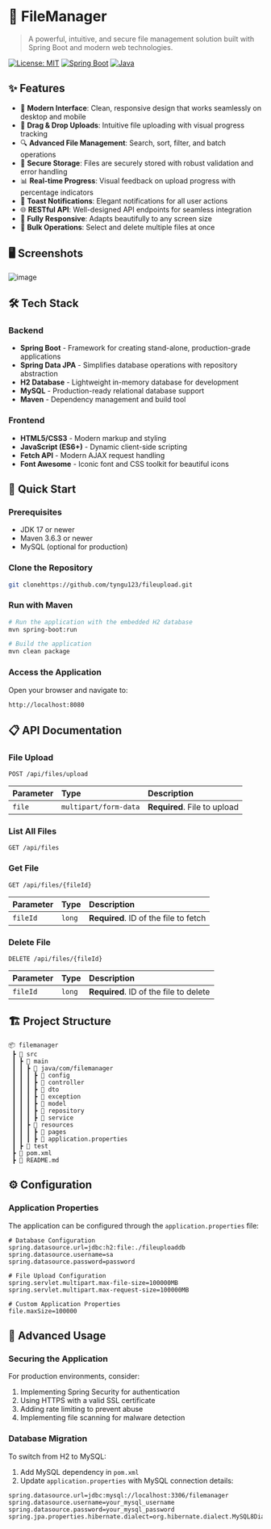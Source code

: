# 📁 FileManager



> A powerful, intuitive, and secure file management solution built with Spring Boot and modern web technologies.

[![License: MIT](https://img.shields.io/badge/License-MIT-blue.svg)](https://opensource.org/licenses/MIT)
[![Spring Boot](https://img.shields.io/badge/Spring%20Boot-3.3.9-brightgreen.svg)](https://spring.io/projects/spring-boot)
[![Java](https://img.shields.io/badge/Java-17-orange.svg)](https://www.oracle.com/java/technologies/javase/jdk17-archive-downloads.html)

## ✨ Features

- 🚀 **Modern Interface**: Clean, responsive design that works seamlessly on desktop and mobile
- 🔄 **Drag & Drop Uploads**: Intuitive file uploading with visual progress tracking
- 🔍 **Advanced File Management**: Search, sort, filter, and batch operations
- 🔐 **Secure Storage**: Files are securely stored with robust validation and error handling
- 📊 **Real-time Progress**: Visual feedback on upload progress with percentage indicators
- 🔔 **Toast Notifications**: Elegant notifications for all user actions
- 🌐 **RESTful API**: Well-designed API endpoints for seamless integration
- 📱 **Fully Responsive**: Adapts beautifully to any screen size
- 🧩 **Bulk Operations**: Select and delete multiple files at once

## 🖥️ Screenshots

![image](https://github.com/user-attachments/assets/9232c8d2-c667-467a-bb2d-1a1888eacc52)


## 🛠️ Tech Stack

### Backend
- **Spring Boot** - Framework for creating stand-alone, production-grade applications
- **Spring Data JPA** - Simplifies database operations with repository abstraction
- **H2 Database** - Lightweight in-memory database for development
- **MySQL** - Production-ready relational database support
- **Maven** - Dependency management and build tool

### Frontend
- **HTML5/CSS3** - Modern markup and styling
- **JavaScript (ES6+)** - Dynamic client-side scripting
- **Fetch API** - Modern AJAX request handling
- **Font Awesome** - Iconic font and CSS toolkit for beautiful icons

## 🚀 Quick Start

### Prerequisites
- JDK 17 or newer
- Maven 3.6.3 or newer
- MySQL (optional for production)

### Clone the Repository
```bash
git clonehttps://github.com/tyngu123/fileupload.git
```

### Run with Maven
```bash
# Run the application with the embedded H2 database
mvn spring-boot:run

# Build the application
mvn clean package
```

### Access the Application
Open your browser and navigate to:
```
http://localhost:8080
```

## 📋 API Documentation

### File Upload
```http
POST /api/files/upload
```
| Parameter | Type     | Description                |
| :-------- | :------- | :------------------------- |
| `file`    | `multipart/form-data` | **Required**. File to upload |

### List All Files
```http
GET /api/files
```

### Get File
```http
GET /api/files/{fileId}
```
| Parameter | Type     | Description                |
| :-------- | :------- | :------------------------- |
| `fileId`  | `long`   | **Required**. ID of the file to fetch |

### Delete File
```http
DELETE /api/files/{fileId}
```
| Parameter | Type     | Description                |
| :-------- | :------- | :------------------------- |
| `fileId`  | `long`   | **Required**. ID of the file to delete |

## 🏗️ Project Structure

```
📦 filemanager
 ┣ 📂 src
 ┃ ┣ 📂 main
 ┃ ┃ ┣ 📂 java/com/filemanager
 ┃ ┃ ┃ ┣ 📂 config
 ┃ ┃ ┃ ┣ 📂 controller
 ┃ ┃ ┃ ┣ 📂 dto
 ┃ ┃ ┃ ┣ 📂 exception
 ┃ ┃ ┃ ┣ 📂 model
 ┃ ┃ ┃ ┣ 📂 repository
 ┃ ┃ ┃ ┣ 📂 service
 ┃ ┃ ┣ 📂 resources
 ┃ ┃ ┃ ┣ 📂 pages
 ┃ ┃ ┃ ┣ 📄 application.properties
 ┃ ┣ 📂 test
 ┣ 📄 pom.xml
 ┣ 📄 README.md
```

## ⚙️ Configuration

### Application Properties
The application can be configured through the `application.properties` file:

```properties
# Database Configuration
spring.datasource.url=jdbc:h2:file:./fileuploaddb
spring.datasource.username=sa
spring.datasource.password=password

# File Upload Configuration
spring.servlet.multipart.max-file-size=100000MB
spring.servlet.multipart.max-request-size=100000MB

# Custom Application Properties
file.maxSize=100000
```

## 🧠 Advanced Usage

### Securing the Application
For production environments, consider:
1. Implementing Spring Security for authentication
2. Using HTTPS with a valid SSL certificate
3. Adding rate limiting to prevent abuse
4. Implementing file scanning for malware detection

### Database Migration
To switch from H2 to MySQL:

1. Add MySQL dependency in `pom.xml`
2. Update `application.properties` with MySQL connection details:
```properties
spring.datasource.url=jdbc:mysql://localhost:3306/filemanager
spring.datasource.username=your_mysql_username
spring.datasource.password=your_mysql_password
spring.jpa.properties.hibernate.dialect=org.hibernate.dialect.MySQL8Dialect
```
